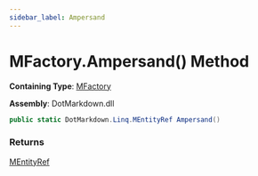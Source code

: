 ```yaml
---
sidebar_label: Ampersand
---
```


# MFactory\.Ampersand\(\) Method

**Containing Type**: [MFactory](../index.md)

**Assembly**: DotMarkdown\.dll

```csharp
public static DotMarkdown.Linq.MEntityRef Ampersand()
```

### Returns

[MEntityRef](../../MEntityRef/index.md)

